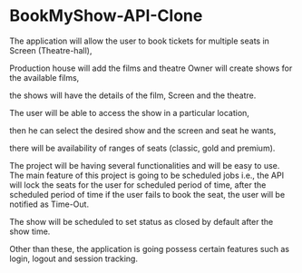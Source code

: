 <h1>BookMyShow-API-Clone</h1>
<p> 
<p>The application will allow the user to book tickets for multiple seats in Screen 
(Theatre-hall), </p>
<p> Production house will add the films and theatre Owner will create shows for 
the available films,</p>
<p> the shows will have the details of the film, Screen and the theatre. 
<p> The user will be able to access the show in a particular location,</p> 
<p> then he can select the desired show and the screen and seat he wants, </p>
<p>there will be availability of ranges of seats (classic, gold and premium).</p>
<p> The project will be having several functionalities and will be easy to use. The 
main feature of this project is going to be scheduled jobs i.e., the API will lock 
the seats for the user for scheduled period of time, after the scheduled 
period of time if the user fails to book the seat, the user will be notified as 
Time-Out.</p>
<p> The show will be scheduled to set status as closed by default after the show 
time.</p>
<p> Other than these, the application is going possess certain features such as 
login, logout and session tracking.</p>
</p>

